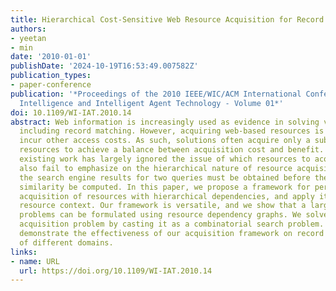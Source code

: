 ```yaml
---
title: Hierarchical Cost-Sensitive Web Resource Acquisition for Record Matching
authors:
- yeetan
- min
date: '2010-01-01'
publishDate: '2024-10-19T16:53:49.007582Z'
publication_types:
- paper-conference
publication: '*Proceedings of the 2010 IEEE/WIC/ACM International Conference on Web
  Intelligence and Intelligent Agent Technology - Volume 01*'
doi: 10.1109/WI-IAT.2010.14
abstract: Web information is increasingly used as evidence in solving various problems,
  including record matching. However, acquiring web-based resources is slow and can
  incur other access costs. As such, solutions often acquire only a subset of the
  resources to achieve a balance between acquisition cost and benefit. Unfortunately,
  existing work has largely ignored the issue of which resources to acquire. They
  also fail to emphasize on the hierarchical nature of resource acquisitions, e.g.,
  the search engine results for two queries must be obtained before their TF-IDF cosine
  similarity be computed. In this paper, we propose a framework for performing cost-sensitive
  acquisition of resources with hierarchical dependencies, and apply it to the web
  resource context. Our framework is versatile, and we show that a large variety of
  problems can be formulated using resource dependency graphs. We solve the resource
  acquisition problem by casting it as a combinatorial search problem. Finally, we
  demonstrate the effectiveness of our acquisition framework on record matching problems
  of different domains.
links:
- name: URL
  url: https://doi.org/10.1109/WI-IAT.2010.14
---
```

